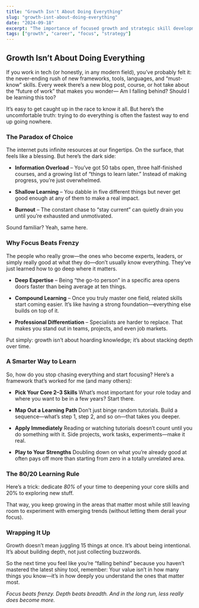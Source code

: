 ```yaml
---
title: "Growth Isn't About Doing Everything"
slug: "growth-isnt-about-doing-everything"
date: "2024-09-18"
excerpt: "The importance of focused growth and strategic skill development over trying to learn everything."
tags: ["growth", "career", "focus", "strategy"]
---
```



## Growth Isn’t About Doing Everything

If you work in tech (or honestly, in any modern field), you’ve probably felt it: the never-ending rush of new frameworks, tools, languages, and “must-know” skills. Every week there’s a new blog post, course, or hot take about the “future of work” that makes you wonder—
Am I falling behind? Should I be learning this too?

It’s easy to get caught up in the race to know it all. But here’s the uncomfortable truth: trying to do everything is often the fastest way to end up going nowhere.

### The Paradox of Choice

The internet puts infinite resources at our fingertips. On the surface, that feels like a blessing. But here’s the dark side:

- **Information Overload** – You’ve got 50 tabs open, three half-finished courses, and a growing list of “things to learn later.” Instead of making progress, you’re just overwhelmed.

- **Shallow Learning** – You dabble in five different things but never get good enough at any of them to make a real impact.

- **Burnout** – The constant chase to “stay current” can quietly drain you until you’re exhausted and unmotivated.

Sound familiar? Yeah, same here.

### Why Focus Beats Frenzy

The people who really grow—the ones who become experts, leaders, or simply really good at what they do—don’t usually know everything. They’ve just learned how to go deep where it matters.

- **Deep Expertise** – Being “the go-to person” in a specific area opens doors faster than being average at ten things.

- **Compound Learning** – Once you truly master one field, related skills start coming easier. It’s like having a strong foundation—everything else builds on top of it.

- **Professional Differentiation** – Specialists are harder to replace. That makes you stand out in teams, projects, and even job markets.

Put simply: growth isn’t about hoarding knowledge; it’s about stacking depth over time.

### A Smarter Way to Learn

So, how do you stop chasing everything and start focusing? Here’s a framework that’s worked for me (and many others):

- **Pick Your Core 2–3 Skills**
    What’s most important for your role today and where you want to be in a few years? Start there.

- **Map Out a Learning Path**
    Don’t just binge random tutorials. Build a sequence—what’s step 1, step 2, and so on—that takes you deeper.

- **Apply Immediately**
    Reading or watching tutorials doesn’t count until you do something with it. Side projects, work tasks, experiments—make it real.

- **Play to Your Strengths**
    Doubling down on what you’re already good at often pays off more than starting from zero in a totally unrelated area.

### The 80/20 Learning Rule

Here’s a trick: dedicate *80%* of your time to deepening your core skills and 20% to exploring new stuff.

That way, you keep growing in the areas that matter most while still leaving room to experiment with emerging trends (without letting them derail your focus).

### Wrapping It Up

Growth doesn’t mean juggling 15 things at once. It’s about being intentional. It’s about building depth, not just collecting buzzwords.

So the next time you feel like you’re “falling behind” because you haven’t mastered the latest shiny tool, remember:
Your value isn’t in how many things you know—it’s in how deeply you understand the ones that matter most.

*Focus beats frenzy. Depth beats breadth. And in the long run, less really does become more.*